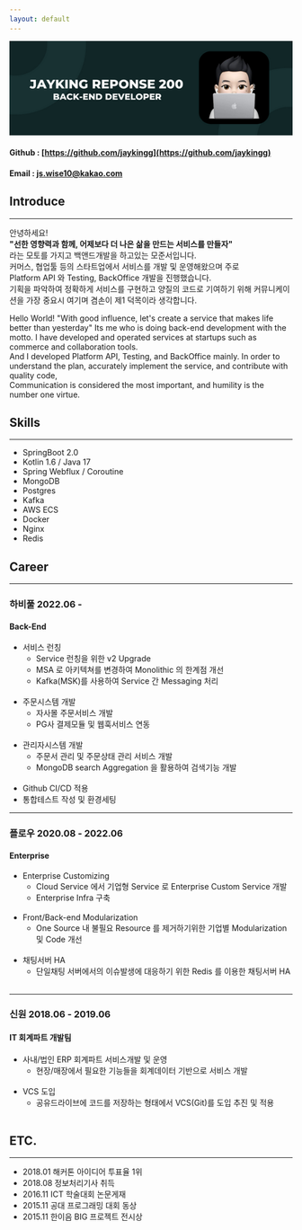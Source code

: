 ```yaml
---
layout: default
---
```


![Banner](assets/Jayking_reponse_200.png)
#### Github : [https://github.com/jaykingg](https://github.com/jaykingg)
#### Email  : js.wise10@kakao.com

## Introduce
***
안녕하세요!   
**"선한 영향력과 함께, 어제보다 더 나은 삶을 만드는 서비스를 만들자"**   
라는 모토를 가지고 백앤드개발을 하고있는 모준서입니다.   
커머스, 협업툴 등의 스타트업에서 서비스를 개발 및 운영해왔으며 주로    
Platform API 와 Testing, BackOffice 개발을 진행했습니다.   
기획을 파악하여 정확하게 서비스를 구현하고 양질의 코드로 기여하기 위해 커뮤니케이션을 가장 중요시 여기며 겸손이 제1 덕목이라 생각합니다.

Hello World!
"With good influence, let's create a service that makes life better than yesterday"
Its me who is doing back-end development with the motto.
I have developed and operated services at startups such as commerce and collaboration tools.    
And I developed Platform API, Testing, and BackOffice mainly.
In order to understand the plan, accurately implement the service, and contribute with quality code,    
Communication is considered the most important, and humility is the number one virtue.


## Skills
***
 * SpringBoot 2.0
 * Kotlin 1.6 / Java 17
 * Spring Webflux / Coroutine
 * MongoDB
 * Postgres
 * Kafka
 * AWS ECS
 * Docker
 * Nginx
 * Redis

## Career
***
### 하비풀 2022.06 -
#### Back-End 
* 서비스 런칭
  * Service 런칭을 위한 v2 Upgrade 
  * MSA 로 아키텍쳐를 변경하여 Monolithic 의 한계점 개선 
  * Kafka(MSK)를 사용하여 Service 간 Messaging 처리
  <br></br>
* 주문시스템 개발
  * 자사몰 주문서비스 개발
  * PG사 결제모듈 및 웹훅서비스 연동
<br></br>
* 관리자시스템 개발
  * 주문서 관리 및 주문상태 관리 서비스 개발
  * MongoDB search Aggregation 을 활용하여 검색기능 개발
<br></br>
* Github CI/CD 적용
* 통합테스트 작성 및 환경세팅

***
### 플로우 2020.08 - 2022.06
#### Enterprise
* Enterprise Customizing
  * Cloud Service 에서 기업형 Service 로 Enterprise Custom Service 개발
  * Enterprise Infra 구축<br></br>
* Front/Back-end Modularization
  * One Source 내 불필요 Resource 를 제거하기위한 기업별 Modularization 및 Code 개선<br></br> 
* 채팅서버 HA
  * 단일채팅 서버에서의 이슈발생에 대응하기 위한 Redis 를 이용한 채팅서버 HA<br></br>

***
### 신원 2018.06 - 2019.06
#### IT 회계파트 개발팀
* 사내/법인 ERP 회계파트 서비스개발 및 운영
  * 현장/매장에서 필요한 기능들을 회계데이터 기반으로 서비스 개발<br></br>
* VCS 도입
  * 공유드라이브에 코드를 저장하는 형태에서 VCS(Git)를 도입 추진 및 적용<br></br>


## ETC.
***
* 2018.01 해커톤 아이디어 투표율 1위
* 2018.08 정보처리기사 취득
* 2016.11 ICT 학술대회 논문게재
* 2015.11 공대 프로그래밍 대회 동상
* 2015.11 한이음 BIG 프로젝트 전시상